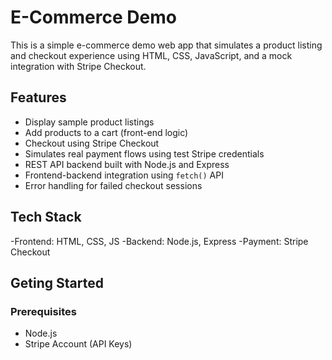 # E-Commerce Demo
This is a simple e-commerce demo web app that simulates a product listing and checkout experience using HTML, CSS, JavaScript, and a mock integration with Stripe Checkout.


## Features
- Display sample product listings
- Add products to a cart (front-end logic)
- Checkout using Stripe Checkout
- Simulates real payment flows using test Stripe credentials
- REST API backend built with Node.js and Express
- Frontend-backend integration using `fetch()` API
- Error handling for failed checkout sessions

## Tech Stack
-Frontend: HTML, CSS, JS
-Backend: Node.js, Express
-Payment: Stripe Checkout

## Geting Started
### Prerequisites
- Node.js
- Stripe Account (API Keys)